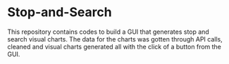 # Stop-and-Search
This repository contains codes to build a GUI that generates stop and search visual charts. The data for the charts was gotten through API calls, cleaned and visual charts generated all with the click of a button from the GUI.
